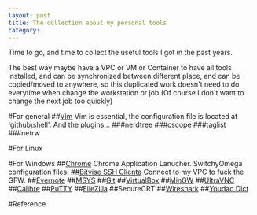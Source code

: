 ```yaml
---
layout: post
title: The collection about my personal tools
category: 
---
```

Time to go, and time to collect the useful tools I got in the past years.

The best way maybe have a VPC or VM or Container to have all tools installed, and can be synchronized between different place, and can be copied/moved to anywhere, so this duplicated work doesn't need to do everytime when change the workstation or job.(Of course I don't want to change the next job too quickly)

#For general
##[Vim](http://www.vim.org/)
Vim is essential, the configuration file is located at 'github\shell'.
And the plugins...
###nerdtree
###cscope
###taglist
###netrw

#For Linux

#For Windows
##[Chrome](http://www.google.com/chrome/)
Chrome Application Lanucher.
SwitchyOmega configuration files.
##[Bitvise SSH Clienta](http://www.bitvise.com/)
Connect to my VPC to fuck the GFW.
##[Evernote](https://evernote.com/)
##[MSYS](http://www.mingw.org/wiki/msys)
##[Git](https://github.com/)
##[VirtualBox](https://www.virtualbox.org/)
##[MinGW](http://www.mingw.org/)
##[UltraVNC](http://www.uvnc.com/)
##[Calibre](http://calibre-ebook.com/)
##[PuTTY](http://www.putty.org/)
##[FileZilla](https://filezilla-project.org/)
##SecureCRT
##[Wireshark](https://www.wireshark.org/)
##[Youdao Dict](http://dict.youdao.com/)

#Reference

